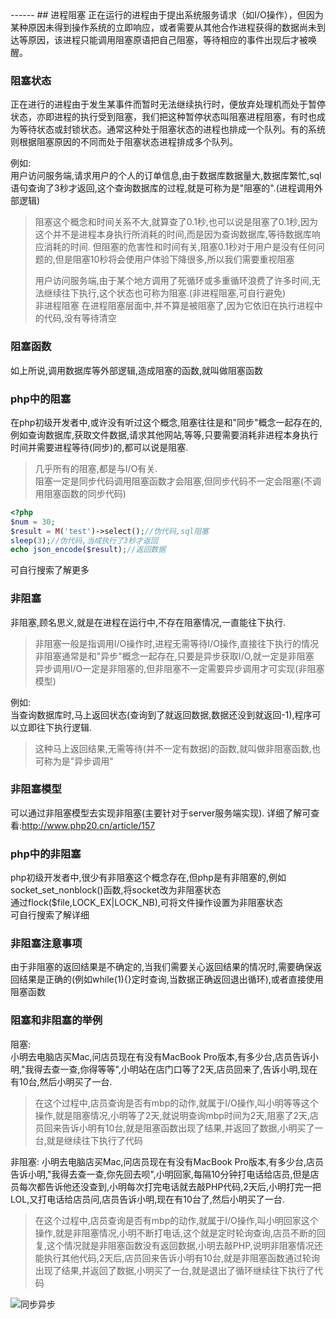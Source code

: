 <head>
     <title>EasySwoole 入门教程|swoole 入门教程|阻塞与非阻塞|进程阻塞与非阻塞</title>
     <meta name="keywords" content="EasySwoole 入门教程|swoole 入门教程|阻塞与非阻塞|进程阻塞与非阻塞"/>
     <meta name="description" content="EasySwoole 入门教程|swoole 入门教程|阻塞与非阻塞|进程阻塞与非阻塞"/>
</head>
---<head>---
## 进程阻塞  
正在运行的进程由于提出系统服务请求（如I/O操作），但因为某种原因未得到操作系统的立即响应，或者需要从其他合作进程获得的数据尚未到达等原因，该进程只能调用阻塞原语把自己阻塞，等待相应的事件出现后才被唤醒。

### 阻塞状态

正在进行的进程由于发生某事件而暂时无法继续执行时，便放弃处理机而处于暂停状态，亦即进程的执行受到阻塞，我们把这种暂停状态叫阻塞进程阻塞，有时也成为等待状态或封锁状态。通常这种处于阻塞状态的进程也排成一个队列。有的系统则根据阻塞原因的不同而处于阻塞状态进程排成多个队列。  

例如:    
用户访问服务端,请求用户的个人的订单信息,由于数据库数据量大,数据库繁忙,sql语句查询了3秒才返回,这个查询数据库的过程,就是可称为是"阻塞的".(进程调用外部逻辑)   


>阻塞这个概念和时间关系不大,就算查了0.1秒,也可以说是阻塞了0.1秒,因为这个并不是进程本身执行所消耗的时间,而是因为查询数据库,等待数据库响应消耗的时间.
>但阻塞的危害性和时间有关,阻塞0.1秒对于用户是没有任何问题的,但是阻塞10秒将会使用户体验下降很多,所以我们需要重视阻塞
>
>  用户访问服务端,由于某个地方调用了死循环或多重循环浪费了许多时间,无法继续往下执行,这个状态也可称为阻塞.(非进程阻塞,可自行避免)  
>非进程阻塞 在进程阻塞层面中,并不算是被阻塞了,因为它依旧在执行进程中的代码,没有等待清空

### 阻塞函数
如上所说,调用数据库等外部逻辑,造成阻塞的函数,就叫做阻塞函数
    
### php中的阻塞
在php初级开发者中,或许没有听过这个概念,阻塞往往是和"同步"概念一起存在的,例如查询数据库,获取文件数据,请求其他网站,等等,只要需要消耗非进程本身执行时间并需要进程等待(同步)的,都可以说是阻塞.
>几乎所有的阻塞,都是与I/O有关.  
>阻塞一定是同步代码调用阻塞函数才会阻塞,但同步代码不一定会阻塞(不调用阻塞函数的同步代码)
```php
<?php
$num = 30;
$result = M('test')->select();//伪代码,sql阻塞
sleep(3);//伪代码,当成执行了3秒才返回
echo json_encode($result);//返回数据
```

可自行搜索了解更多

### 非阻塞
非阻塞,顾名思义,就是在进程在运行中,不存在阻塞情况,一直能往下执行.
>非阻塞一般是指调用I/O操作时,进程无需等待I/O操作,直接往下执行的情况
>非阻塞通常是和"异步"概念一起存在,只要是异步获取I/O,就一定是非阻塞   
>异步调用I/O一定是非阻塞的,但非阻塞不一定需要异步调用才可实现(非阻塞模型)

例如:  
当查询数据库时,马上返回状态(查询到了就返回数据,数据还没到就返回-1),程序可以立即往下执行逻辑.  
>这种马上返回结果,无需等待(并不一定有数据)的函数,就叫做非阻塞函数,也可称为是"异步调用"


### 非阻塞模型
可以通过非阻塞模型去实现非阻塞(主要针对于server服务端实现).
详细了解可查看:http://www.php20.cn/article/157

### php中的非阻塞  
php初级开发者中,很少有非阻塞这个概念存在,但php是有非阻塞的,例如socket_set_nonblock()函数,将socket改为非阻塞状态   
通过flock($file,LOCK_EX|LOCK_NB),可将文件操作设置为非阻塞状态  
可自行搜索了解详细  

### 非阻塞注意事项
由于非阻塞的返回结果是不确定的,当我们需要关心返回结果的情况时,需要确保返回结果是正确的(例如while(1){}定时查询,当数据正确返回退出循环),或者直接使用阻塞函数

### 阻塞和非阻塞的举例  
阻塞:  
小明去电脑店买Mac,问店员现在有没有MacBook Pro版本,有多少台,店员告诉小明,"我得去查一查,你得等等",小明站在店门口等了2天,店员回来了,告诉小明,现在有10台,然后小明买了一台.
>在这个过程中,店员查询是否有mbp的动作,就属于I/O操作,叫小明等等这个操作,就是阻塞情况,小明等了2天,就说明查询mbp时间为2天,阻塞了2天,店员回来告诉小明有10台,就是阻塞函数出现了结果,并返回了数据,小明买了一台,就是继续往下执行了代码

非阻塞:
小明去电脑店买Mac,问店员现在有没有MacBook Pro版本,有多少台,店员告诉小明,"我得去查一查,你先回去呗",小明回家,每隔10分钟打电话给店员,但是店员每次都告诉他还没查到,小明每次打完电话就去敲PHP代码,2天后,小明打完一把LOL,又打电话给店员问,店员告诉小明,现在有10台了,然后小明买了一台.

>在这个过程中,店员查询是否有mbp的动作,就属于I/O操作,叫小明回家这个操作,就是非阻塞情况,小明不断打电话,这个就是定时轮询查询,店员不断的回复,这个情况就是非阻塞函数没有返回数据,小明去敲PHP,说明非阻塞情况还能执行其他代码,2天后,店员回来告诉小明有10台,就是非阻塞函数通过轮询出现了结果,并返回了数据,小明买了一台,就是退出了循环继续往下执行了代码


![同步异步](Async.png)
